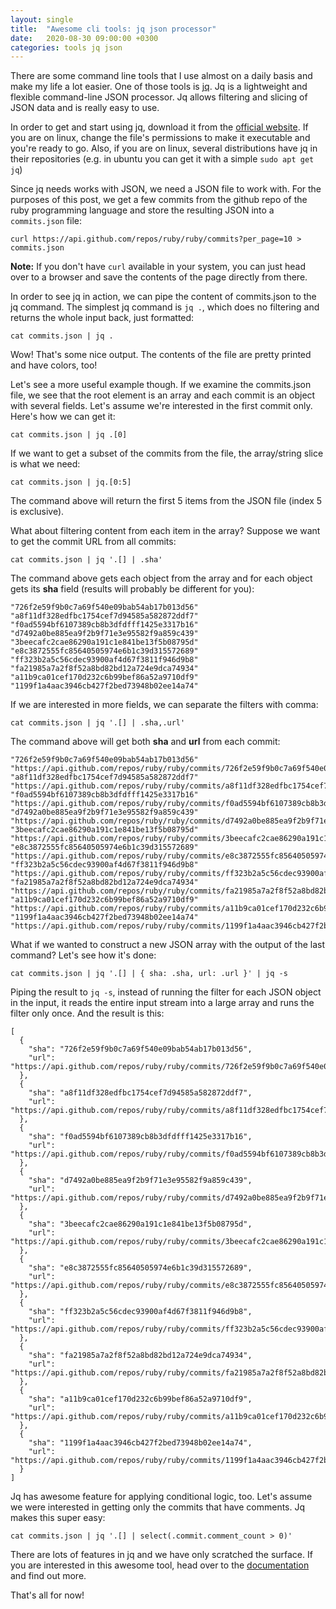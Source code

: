 ```yaml
---
layout: single
title:  "Awesome cli tools: jq json processor"
date:   2020-08-30 09:00:00 +0300
categories: tools jq json
---
```

There are some command line tools that I use almost on a daily basis and make my life a lot easier. One of those tools is <a href="https://stedolan.github.io/jq/" target="_blank" rel="noopener nofollow">jq</a>. Jq is a lightweight and flexible command-line JSON processor. Jq allows filtering and slicing of JSON data and is really easy to use.

In order to get and start using jq, download it from the <a href="https://stedolan.github.io/jq/" target="_blank" rel="noopener nofollow">official website</a>. If you are on linux, change the file's permissions to make it executable and you're ready to go. Also, if you are on linux, several distributions have jq in their repositories (e.g. in ubuntu you can get it with a simple ```sudo apt get jq```)

Since jq needs works with JSON, we need a JSON file to work with. For the purposes of this post, we get a few commits from the github repo of the ruby programming language and store the resulting JSON into a ```commits.json``` file:

```curl https://api.github.com/repos/ruby/ruby/commits?per_page=10 > commits.json```

**Note:** If you don't have ```curl``` available in your system, you can just head over to a browser and save the contents of the page directly from there.

In order to see jq in action, we can pipe the content of commits.json to the jq command. The simplest jq command is ```jq .```, which does no filtering and returns the whole input back, just formatted:

```cat commits.json | jq .```

Wow! That's some nice output. The contents of the file are pretty printed and have colors, too!

Let's see a more useful example though. If we examine the commits.json file, we see that the root element is an array and each commit is an object with several fields. Let's assume we're interested in the first commit only. Here's how we can get it:

```cat commits.json | jq .[0]```

If we want to get a subset of the commits from the file, the array/string slice is what we need:

```cat commits.json | jq.[0:5]```

The command above will return the first 5 items from the JSON file (index 5 is exclusive).

What about filtering content from each item in the array? Suppose we want to get the commit URL from all commits:

```cat commits.json | jq '.[] | .sha'```

The command above gets each object from the array and for each object gets its **sha** field (results will probably be different for you):

```
"726f2e59f9b0c7a69f540e09bab54ab17b013d56"
"a8f11df328edfbc1754cef7d94585a582872ddf7"
"f0ad5594bf6107389cb8b3dfdfff1425e3317b16"
"d7492a0be885ea9f2b9f71e3e95582f9a859c439"
"3beecafc2cae86290a191c1e841be13f5b08795d"
"e8c3872555fc85640505974e6b1c39d315572689"
"ff323b2a5c56cdec93900af4d67f3811f946d9b8"
"fa21985a7a2f8f52a8bd82bd12a724e9dca74934"
"a11b9ca01cef170d232c6b99bef86a52a9710df9"
"1199f1a4aac3946cb427f2bed73948b02ee14a74"
```

If we are interested in more fields, we can separate the filters with comma:

```cat commits.json | jq '.[] | .sha,.url'```

The command above will get both **sha** and **url** from each commit:

```
"726f2e59f9b0c7a69f540e09bab54ab17b013d56"
"https://api.github.com/repos/ruby/ruby/commits/726f2e59f9b0c7a69f540e09bab54ab17b013d56"
"a8f11df328edfbc1754cef7d94585a582872ddf7"
"https://api.github.com/repos/ruby/ruby/commits/a8f11df328edfbc1754cef7d94585a582872ddf7"
"f0ad5594bf6107389cb8b3dfdfff1425e3317b16"
"https://api.github.com/repos/ruby/ruby/commits/f0ad5594bf6107389cb8b3dfdfff1425e3317b16"
"d7492a0be885ea9f2b9f71e3e95582f9a859c439"
"https://api.github.com/repos/ruby/ruby/commits/d7492a0be885ea9f2b9f71e3e95582f9a859c439"
"3beecafc2cae86290a191c1e841be13f5b08795d"
"https://api.github.com/repos/ruby/ruby/commits/3beecafc2cae86290a191c1e841be13f5b08795d"
"e8c3872555fc85640505974e6b1c39d315572689"
"https://api.github.com/repos/ruby/ruby/commits/e8c3872555fc85640505974e6b1c39d315572689"
"ff323b2a5c56cdec93900af4d67f3811f946d9b8"
"https://api.github.com/repos/ruby/ruby/commits/ff323b2a5c56cdec93900af4d67f3811f946d9b8"
"fa21985a7a2f8f52a8bd82bd12a724e9dca74934"
"https://api.github.com/repos/ruby/ruby/commits/fa21985a7a2f8f52a8bd82bd12a724e9dca74934"
"a11b9ca01cef170d232c6b99bef86a52a9710df9"
"https://api.github.com/repos/ruby/ruby/commits/a11b9ca01cef170d232c6b99bef86a52a9710df9"
"1199f1a4aac3946cb427f2bed73948b02ee14a74"
"https://api.github.com/repos/ruby/ruby/commits/1199f1a4aac3946cb427f2bed73948b02ee14a74"
```

What if we wanted to construct a new JSON array with the output of the last command? Let's see how it's done:

```cat commits.json | jq '.[] | { sha: .sha, url: .url }' | jq -s```

Piping the result to ```jq -s```, instead of running the filter for each JSON object in the input, it reads the entire input stream into a large array and runs the filter only once. And the result is this:

```
[
  {
    "sha": "726f2e59f9b0c7a69f540e09bab54ab17b013d56",
    "url": "https://api.github.com/repos/ruby/ruby/commits/726f2e59f9b0c7a69f540e09bab54ab17b013d56"
  },
  {
    "sha": "a8f11df328edfbc1754cef7d94585a582872ddf7",
    "url": "https://api.github.com/repos/ruby/ruby/commits/a8f11df328edfbc1754cef7d94585a582872ddf7"
  },
  {
    "sha": "f0ad5594bf6107389cb8b3dfdfff1425e3317b16",
    "url": "https://api.github.com/repos/ruby/ruby/commits/f0ad5594bf6107389cb8b3dfdfff1425e3317b16"
  },
  {
    "sha": "d7492a0be885ea9f2b9f71e3e95582f9a859c439",
    "url": "https://api.github.com/repos/ruby/ruby/commits/d7492a0be885ea9f2b9f71e3e95582f9a859c439"
  },
  {
    "sha": "3beecafc2cae86290a191c1e841be13f5b08795d",
    "url": "https://api.github.com/repos/ruby/ruby/commits/3beecafc2cae86290a191c1e841be13f5b08795d"
  },
  {
    "sha": "e8c3872555fc85640505974e6b1c39d315572689",
    "url": "https://api.github.com/repos/ruby/ruby/commits/e8c3872555fc85640505974e6b1c39d315572689"
  },
  {
    "sha": "ff323b2a5c56cdec93900af4d67f3811f946d9b8",
    "url": "https://api.github.com/repos/ruby/ruby/commits/ff323b2a5c56cdec93900af4d67f3811f946d9b8"
  },
  {
    "sha": "fa21985a7a2f8f52a8bd82bd12a724e9dca74934",
    "url": "https://api.github.com/repos/ruby/ruby/commits/fa21985a7a2f8f52a8bd82bd12a724e9dca74934"
  },
  {
    "sha": "a11b9ca01cef170d232c6b99bef86a52a9710df9",
    "url": "https://api.github.com/repos/ruby/ruby/commits/a11b9ca01cef170d232c6b99bef86a52a9710df9"
  },
  {
    "sha": "1199f1a4aac3946cb427f2bed73948b02ee14a74",
    "url": "https://api.github.com/repos/ruby/ruby/commits/1199f1a4aac3946cb427f2bed73948b02ee14a74"
  }
]
```

Jq has awesome feature for applying conditional logic, too. Let's assume we were interested in getting only the commits that have comments. Jq makes this super easy:

```cat commits.json | jq '.[] | select(.commit.comment_count > 0)'```

There are lots of features in jq and we have only scratched the surface. If you are interested in this awesome tool, head over to the <a href="https://stedolan.github.io/jq/manual/" target="_blank" rel="noopener nofollow">documentation</a> and find out more.

That's all for now!
 


